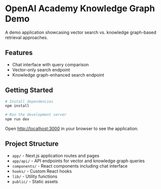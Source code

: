 # OpenAI Academy Knowledge Graph Demo

A demo application showcasing vector search vs. knowledge graph-based retrieval approaches.

## Features

- Chat interface with query comparison
- Vector-only search endpoint
- Knowledge graph-enhanced search endpoint

## Getting Started

```bash
# Install dependencies
npm install

# Run the development server
npm run dev
```

Open [http://localhost:3000](http://localhost:3000) in your browser to see the application.

## Project Structure

- `app/` - Next.js application routes and pages
- `app/api/` - API endpoints for vector and knowledge graph queries
- `components/` - React components including chat interface
- `hooks/` - Custom React hooks
- `lib/` - Utility functions
- `public/` - Static assets